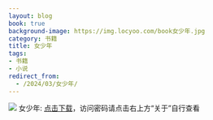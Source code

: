 ```yaml
---
layout: blog
book: true
background-image: https://img.locyoo.com/book女少年.jpg
category: 书籍
title: 女少年
tags:
- 书籍
- 小说
redirect_from:
  - /2024/03/女少年/
---
```

![](https://img.locyoo.com/book女少年.jpg)
女少年: <a name = "ref1" href="https://url18.ctfile.com/f/50983618-1269466324-aafb9c?p=3619">点击下载</a>，访问密码请点击右上方“关于”自行查看